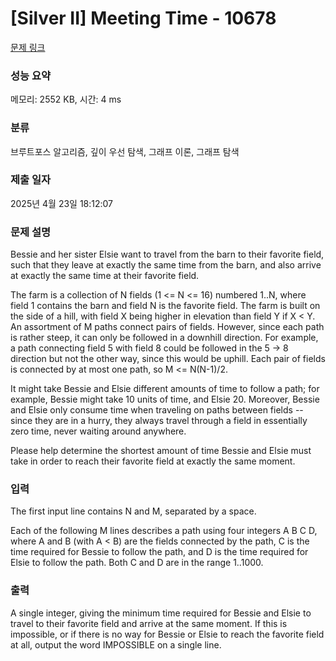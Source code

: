 # [Silver II] Meeting Time - 10678 

[문제 링크](https://www.acmicpc.net/problem/10678) 

### 성능 요약

메모리: 2552 KB, 시간: 4 ms

### 분류

브루트포스 알고리즘, 깊이 우선 탐색, 그래프 이론, 그래프 탐색

### 제출 일자

2025년 4월 23일 18:12:07

### 문제 설명

<p>Bessie and her sister Elsie want to travel from the barn to their favorite field, such that they leave at exactly the same time from the barn, and also arrive at exactly the same time at their favorite field.</p>

<p>The farm is a collection of N fields (1 <= N <= 16) numbered 1..N, where field 1 contains the barn and field N is the favorite field. The farm is built on the side of a hill, with field X being higher in elevation than field Y if X < Y.  An assortment of M paths connect pairs of fields.  However, since each path is rather steep, it can only be followed in a downhill direction. For example, a path connecting field 5 with field 8 could be followed in the 5 -> 8 direction but not the other way, since this would be uphill.  Each pair of fields is connected by at most one path, so M <= N(N-1)/2.</p>

<p>It might take Bessie and Elsie different amounts of time to follow a path; for example, Bessie might take 10 units of time, and Elsie 20. Moreover, Bessie and Elsie only consume time when traveling on paths between fields -- since they are in a hurry, they always travel through a field in essentially zero time, never waiting around anywhere.</p>

<p>Please help determine the shortest amount of time Bessie and Elsie must take in order to reach their favorite field at exactly the same moment.</p>

### 입력 

 <p>The first input line contains N and M, separated by a space.</p>

<p>Each of the following M lines describes a path using four integers A B C D, where A and B (with A < B) are the fields connected by the path, C is the time required for Bessie to follow the path, and D is the time required for Elsie to follow the path.  Both C and D are in the range 1..1000.</p>

### 출력 

 <p>A single integer, giving the minimum time required for Bessie and Elsie to travel to their favorite field and arrive at the same moment. If this is impossible, or if there is no way for Bessie or Elsie to reach the favorite field at all, output the word IMPOSSIBLE on a single line.</p>

